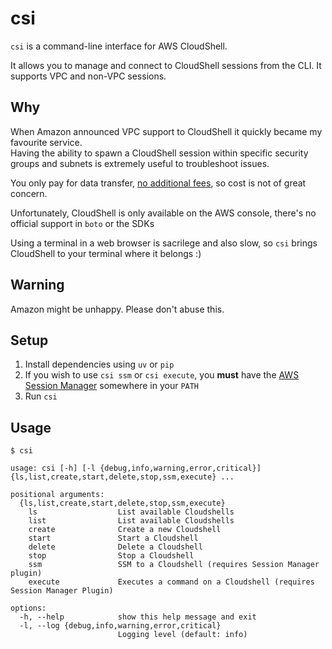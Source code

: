 # csi

`csi` is a command-line interface for AWS CloudShell.

It allows you to manage and connect to CloudShell sessions from the CLI. It supports VPC and non-VPC sessions.

## Why

When Amazon announced VPC support to CloudShell it quickly became my favourite service.  
Having the ability to spawn a CloudShell session within specific security groups and subnets is extremely useful to troubleshoot issues.

You only pay for data transfer, [no additional fees](https://aws.amazon.com/cloudshell/pricing/), so cost is not of great concern.

Unfortunately, CloudShell is only available on the AWS console, there's no official support in `boto` or the SDKs

Using a terminal in a web browser is sacrilege and also slow, so `csi` brings CloudShell to your terminal where it belongs :)

## Warning

Amazon might be unhappy. Please don't abuse this.

## Setup

1. Install dependencies using `uv` or `pip`
2. If you wish to use `csi ssm` or `csi execute`, you **must** have the [AWS Session Manager](https://docs.aws.amazon.com/systems-manager/latest/userguide/session-manager-working-with-install-plugin.html) somewhere in your `PATH`
3. Run `csi`

## Usage

```
$ csi

usage: csi [-h] [-l {debug,info,warning,error,critical}] {ls,list,create,start,delete,stop,ssm,execute} ...

positional arguments:
  {ls,list,create,start,delete,stop,ssm,execute}
    ls                  List available Cloudshells
    list                List available Cloudshells
    create              Create a new Cloudshell
    start               Start a Cloudshell
    delete              Delete a Cloudshell
    stop                Stop a Cloudshell
    ssm                 SSM to a Cloudshell (requires Session Manager plugin)
    execute             Executes a command on a Cloudshell (requires Session Manager Plugin)

options:
  -h, --help            show this help message and exit
  -l, --log {debug,info,warning,error,critical}
                        Logging level (default: info)
```
